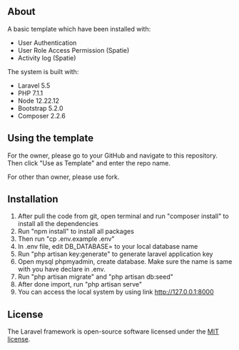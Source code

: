 ## About

A basic template which have been installed with:
- User Authentication
- User Role Access Permission (Spatie)
- Activity log (Spatie)

The system is built with:
- Laravel 5.5
- PHP 7.1.1
- Node 12.22.12
- Bootstrap 5.2.0
- Composer 2.2.6

## Using the template

For the owner, please go to your GitHub and navigate to this repository. Then click "Use as Template" and enter the repo name.

For other than owner, please use fork.

## Installation

1. After pull the code from git, open terminal and run "composer install" to install all the dependencies
2. Run "npm install" to install all packages
3. Then run "cp .env.example .env"
4. In .env file, edit DB_DATABASE= to your local database name
5. Run "php artisan key:generate" to generate laravel application key
6. Open mysql phpmyadmin, create database. Make sure the name is same with you have declare in .env.
7. Run "php artisan migrate" and "php artisan db:seed"
8. After done import, run "php artisan serve"
9. You can access the local system by using link http://127.0.0.1:8000

## License

The Laravel framework is open-source software licensed under the [MIT license](https://opensource.org/licenses/MIT).
